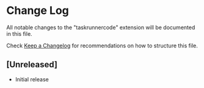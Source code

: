 # Change Log
All notable changes to the "taskrunnercode" extension will be documented in this file.

Check [Keep a Changelog](http://keepachangelog.com/) for recommendations on how to structure this file.

## [Unreleased]
- Initial release
